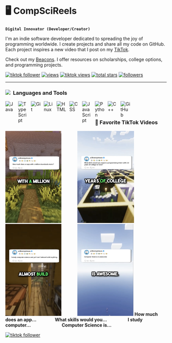 # 🖥️ CompSciReels

**`Digital Innovator (Developer/Creator)`**

I'm an indie software developer dedicated to spreading the joy of programming worldwide. I create projects and share all my code on GitHub. Each project inspires a new video that I post on my [TikTok](https://www.tiktok.com/@comp.sci.reels).

Check out my [Beacons](https://beacons.ai/comp.sci.reels). I offer resources on scholarships, college options, and programming projects.
<!-- Social badges section -->

<p align="left">
  <a href="https://www.tiktok.com/@comp.sci.reels?lang=en">
    <img alt="tiktok follower" title="Follow my TikTok channel" src="https://custom-icon-badges.demolab.com/badge/Follow-81.7K-9B4E97?style=for-the-badge&logo=tiktok&logoColor=white&labelColor=7A3E85"/></a>
  <a href="https://www.tiktok.com/@comp.sci.reels?lang=en">
     <!-- blank split -->
    <img alt="views" title="GitHub profile views" src="https://custom-icon-badges.demolab.com/badge/Likes-148.5K-yellow?style=for-the-badge&logo=thumbsup&logoColor=white&labelColor=C79600"/></a>
     <a href="https://www.tiktok.com/@comp.sci.reels?lang=en">
    <!-- blank split -->
    <img alt="tiktok views" title="TikTok views" src="https://custom-icon-badges.demolab.com/badge/Views-1.2M-FF9C4D?style=for-the-badge&logo=eye&logoColor=white&labelColor=D97A2B"/></a> 
  <a href="https://github.com/CompSciReels?tab=stars">
       <!-- blank split -->
    <img alt="total stars" title="Total stars on GitHub" src="https://custom-icon-badges.demolab.com/github/stars/CompSciReels?color=55960c&style=for-the-badge&labelColor=488207&logo=star"/></a>
     <!-- blank split -->
  <a href="https://github.com/CompSciReels?tab=followers">
    <img alt="followers" title="Follow me on Github" src="https://custom-icon-badges.demolab.com/github/followers/CompSciReels?color=236ad3&labelColor=1155ba&style=for-the-badge&logo=person-add&label=Follow&logoColor=white"/></a>
</p>

---
### <img src="https://github.com/user-attachments/assets/4d490267-4e4c-417d-b130-acfd0819d559" width="25"/> &nbsp;Languages and Tools

<img align="left" alt="Java" width="30px" style="padding-right:10px;" src="https://cdn.jsdelivr.net/gh/devicons/devicon/icons/java/java-original.svg"/>
<!--<img align="left" alt="Spring" width="30px" style="padding-right:10px;" src="https://cdn.jsdelivr.net/gh/devicons/devicon/icons/spring/spring-original.svg" />-->
<img align="left" alt="TypeScript" width="30px" style="padding-right:10px;" src="https://cdn.jsdelivr.net/gh/devicons/devicon/icons/typescript/typescript-plain.svg" />
<!--<img align="left" alt="Angular" width="30px" style="padding-right:10px;" src="https://cdn.jsdelivr.net/gh/devicons/devicon/icons/angularjs/angularjs-plain.svg" />-->
<img align="left" alt="Git" width="30px" style="padding-right:10px;" src="https://cdn.jsdelivr.net/gh/devicons/devicon/icons/git/git-original.svg" />
<img align="left" alt="Linux" width="30px" style="padding-right:10px;" src="https://cdn.jsdelivr.net/gh/devicons/devicon/icons/linux/linux-original.svg" />
<img align="left" alt="HTML" width="30px" style="padding-right:10px;" src="https://cdn.jsdelivr.net/gh/devicons/devicon/icons/html5/html5-plain.svg" />
<img align="left" alt="CSS" width="30px" style="padding-right:10px;" src="https://cdn.jsdelivr.net/gh/devicons/devicon/icons/css3/css3-plain.svg" />
<img align="left" alt="JavaScript" width="30px" style="padding-right:10px;" src="https://cdn.jsdelivr.net/gh/devicons/devicon/icons/javascript/javascript-plain.svg" />
<!--<img align="left" alt="React" width="30px" style="padding-right:10px;" src="https://cdn.jsdelivr.net/gh/devicons/devicon/icons/react/react-original.svg" />-->
<!--<img align="left" alt="NodeJS" width="30px" style="padding-right:10px;" src="https://cdn.jsdelivr.net/gh/devicons/devicon/icons/nodejs/nodejs-original.svg" />-->
<img align="left" alt="Python" width="30px" style="padding-right:10px;" src="https://cdn.jsdelivr.net/gh/devicons/devicon/icons/python/python-plain.svg" />
<img align="left" alt="C++" width="30px" style="padding-right:10px;" src="https://cdn.jsdelivr.net/gh/devicons/devicon/icons/cplusplus/cplusplus-line.svg" />
<img align="left" alt="GitHub" width="30px" style="padding-right:10px;" src="https://cdn.jsdelivr.net/gh/devicons/devicon/icons/github/github-original.svg" />
<!--<img align="left" alt="Bash" width="30px" style="padding-right:10px;" src="https://cdn.jsdelivr.net/gh/devicons/devicon/icons/bash/bash-original.svg" />-->
<br />

#

### 📱 Favorite TikTok Videos

<!-- BEGIN TIKTOK-CARDS -->
[<img width="175" src="video1.png" />](https://www.tiktok.com/@comp.sci.reels/video/7316730936979213610)
<img width="32px" style="padding-right: 10px;"/>
[<img width="177" src="Video2.png" />](https://www.tiktok.com/@comp.sci.reels/video/7317787545574657323)
<img width="32px" style="padding-right: 10px;"/>
[<img width="175" src="Video3.png" />](https://www.tiktok.com/@comp.sci.reels/video/7311066151625198894)
<img width="32px" style="padding-right: 10px;"/>
[<img width="175" src="Video4.png" />](https://www.tiktok.com/@comp.sci.reels/video/7309083919729593642)
**How much does an app...** <img width="40px" style="padding-right: 10px;"/> **What skills would you...** <img width="47px" style="padding-right: 10px;"/> **I study computer...** <img width="79px" style="padding-right: 10px;"/> 
**Computer Science is...**

<!-- END YOUTUBE-CARDS -->

  <a href="https://www.tiktok.com/@comp.sci.reels?lang=en">
  <img alt="tiktok follower" title="Follow my TikTok channel" src="https://custom-icon-badges.demolab.com/badge/FOLLOW FOR MORE-9B4E97?style=for-the-badge&logo=tiktok&logoColor=white&labelColor=7A3E85"/></a>
  
#
